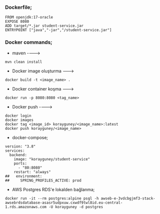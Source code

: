 ### Dockerfile;
```
FROM openjdk:17-oracle
EXPOSE 8080
ADD target/*.jar student-service.jar
ENTRYPOINT ["java","-jar","/student-service.jar"]
```
### Docker commands;
* maven ---->
```
mvn clean install
```
* Docker image oluşturma --->
```
docker build -t <image_name> .
```

* Docker container koşma --->
```
docker run -p 8080:8080 <tag_name>
```

* Docker push ---->
```
docker login
docker images 
docker tag <image_id> korayguney/<image_name>:latest
docker push korayguney/<image_name>
```

* docker-compose;
```
version: "3.8"
services:
  backend:
    image: "korayguney/student-service"
    ports:
      - "80:8080"
    restart: "always"
##   environment:
##     SPRING_PROFILES_ACTIVE: prod
```

* AWS Postgres RDS'e lokalden bağlanma;
```
docker run -it --rm postgres:alpine psql -h awseb-e-3vdcbgjmf3-stack-awsebrdsdatabase-asasr5udpxuw.cxwdf9twl8id.eu-central-1.rds.amazonaws.com -U korayguney -d postgres
```